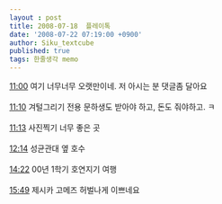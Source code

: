 ```yaml
---
layout : post
title: 2008-07-18  플레이톡
date: '2008-07-22 07:19:00 +0900'
author: Siku_textcube
published: true
tags: 한줄생각 memo
---
```

<a href="http://playtalk.net/siku1/feed/2008-07-18/1690146/" target="_blank">11:00</a> 여기 너무너무 오랫만이네. 저 아시는 분 댓글좀 달아요<br /><br /><a href="http://playtalk.net/siku1/feed/2008-07-18/1690164/" target="_blank">11:10</a> 겨털그리기 전용 문하생도 받아야 하고, 돈도 줘야하고. ㅋ<br /><br /><a href="http://playtalk.net/siku1/feed/2008-07-18/1690167/" target="_blank">11:13</a> 사진찍기 너무 좋은 곳<br /><br /><a href="http://playtalk.net/siku1/feed/2008-07-18/1690239/" target="_blank">12:14</a> 성균관대 옆 호수<br /><br /><a href="http://playtalk.net/siku1/feed/2008-07-18/1690405/" target="_blank">14:22</a> 00년 1학기 호연지기 여행<br /><br /><a href="http://playtalk.net/siku1/feed/2008-07-18/1690506/" target="_blank">15:49</a> 제시카 고메즈 허벌나게 이쁘네요<br /><br />

